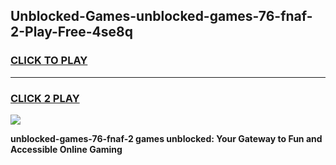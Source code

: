 
## Unblocked-Games-unblocked-games-76-fnaf-2-Play-Free-4se8q
<h3>
<a href="https://premium76.site?title=unblocked-games-76-fnaf-2&ref=15A">CLICK TO PLAY</a></h3>
<hr>

<h3>
<a href="https://premium76.site?title=unblocked-games-76-fnaf-2&ref=15A">CLICK 2 PLAY</a>
  
</h3>

<a href="https://premium76.site?title=unblocked-games-76-fnaf-2&ref=15A"><img src="https://clearcache.store/games.png"></a>


**unblocked-games-76-fnaf-2 games unblocked: Your Gateway to Fun and Accessible Online Gaming**
